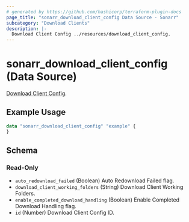 ```yaml
---
# generated by https://github.com/hashicorp/terraform-plugin-docs
page_title: "sonarr_download_client_config Data Source - Sonarr"
subcategory: "Download Clients"
description: |-
  Download Client Config ../resources/download_client_config.
---
```


# sonarr_download_client_config (Data Source)

<!-- subcategory:Download Clients -->
[Download Client Config](../resources/download_client_config).

## Example Usage

```terraform
data "sonarr_download_client_config" "example" {
}
```

<!-- schema generated by tfplugindocs -->
## Schema

### Read-Only

- `auto_redownload_failed` (Boolean) Auto Redownload Failed flag.
- `download_client_working_folders` (String) Download Client Working Folders.
- `enable_completed_download_handling` (Boolean) Enable Completed Download Handling flag.
- `id` (Number) Download Client Config ID.
